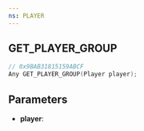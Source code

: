 ```yaml
---
ns: PLAYER
---
```

## GET_PLAYER_GROUP

```c
// 0x9BAB31815159ABCF
Any GET_PLAYER_GROUP(Player player);
```

## Parameters
* **player**:
